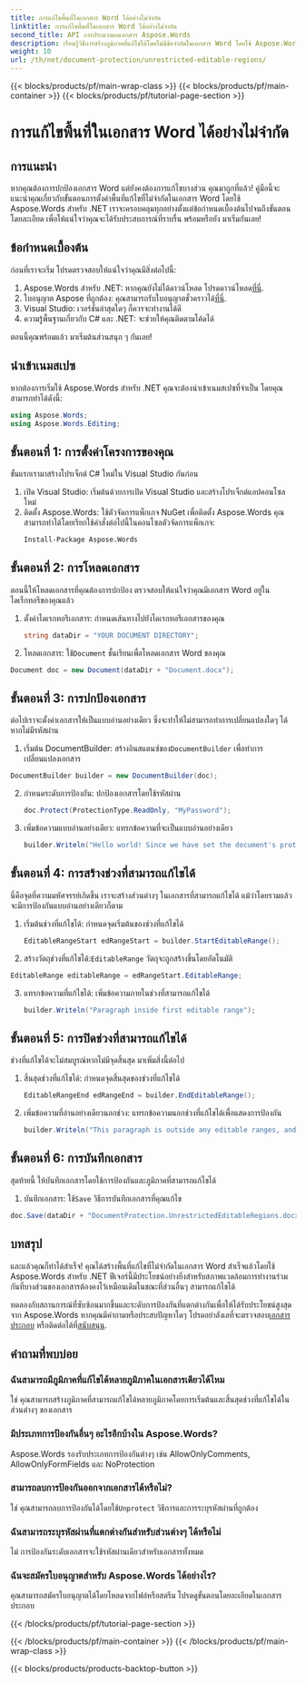 ```yaml
---
title: การแก้ไขพื้นที่ในเอกสาร Word ได้อย่างไม่จำกัด
linktitle: การแก้ไขพื้นที่ในเอกสาร Word ได้อย่างไม่จำกัด
second_title: API การประมวลผลเอกสาร Aspose.Words
description: เรียนรู้วิธีการสร้างภูมิภาคที่แก้ไขได้โดยไม่มีข้อจำกัดในเอกสาร Word โดยใช้ Aspose.Words สำหรับ .NET ด้วยคู่มือทีละขั้นตอนที่ครอบคลุมนี้
weight: 10
url: /th/net/document-protection/unrestricted-editable-regions/
---
```


{{< blocks/products/pf/main-wrap-class >}}
{{< blocks/products/pf/main-container >}}
{{< blocks/products/pf/tutorial-page-section >}}

# การแก้ไขพื้นที่ในเอกสาร Word ได้อย่างไม่จำกัด

## การแนะนำ

หากคุณต้องการปกป้องเอกสาร Word แต่ยังคงต้องการแก้ไขบางส่วน คุณมาถูกที่แล้ว! คู่มือนี้จะแนะนำคุณเกี่ยวกับขั้นตอนการตั้งค่าพื้นที่แก้ไขที่ไม่จำกัดในเอกสาร Word โดยใช้ Aspose.Words สำหรับ .NET เราจะครอบคลุมทุกอย่างตั้งแต่ข้อกำหนดเบื้องต้นไปจนถึงขั้นตอนโดยละเอียด เพื่อให้แน่ใจว่าคุณจะได้รับประสบการณ์ที่ราบรื่น พร้อมหรือยัง มาเริ่มกันเลย!

## ข้อกำหนดเบื้องต้น

ก่อนที่เราจะเริ่ม โปรดตรวจสอบให้แน่ใจว่าคุณมีสิ่งต่อไปนี้:

1.  Aspose.Words สำหรับ .NET: หากคุณยังไม่ได้ดาวน์โหลด โปรดดาวน์โหลด[ที่นี่](https://releases.aspose.com/words/net/).
2. ใบอนุญาต Aspose ที่ถูกต้อง: คุณสามารถรับใบอนุญาตชั่วคราวได้[ที่นี่](https://purchase.aspose.com/temporary-license/).
3. Visual Studio: เวอร์ชันล่าสุดใดๆ ก็ควรจะทำงานได้ดี
4. ความรู้พื้นฐานเกี่ยวกับ C# และ .NET: จะช่วยให้คุณติดตามโค้ดได้

ตอนนี้คุณพร้อมแล้ว มาเริ่มต้นส่วนสนุก ๆ กันเลย!

## นำเข้าเนมสเปซ

หากต้องการเริ่มใช้ Aspose.Words สำหรับ .NET คุณจะต้องนำเข้าเนมสเปซที่จำเป็น โดยคุณสามารถทำได้ดังนี้:

```csharp
using Aspose.Words;
using Aspose.Words.Editing;
```

## ขั้นตอนที่ 1: การตั้งค่าโครงการของคุณ

ขั้นแรกเรามาสร้างโปรเจ็กต์ C# ใหม่ใน Visual Studio กันก่อน

1. เปิด Visual Studio: เริ่มต้นด้วยการเปิด Visual Studio และสร้างโปรเจ็กต์แอปคอนโซลใหม่
2. ติดตั้ง Aspose.Words: ใช้ตัวจัดการแพ็กเกจ NuGet เพื่อติดตั้ง Aspose.Words คุณสามารถทำได้โดยเรียกใช้คำสั่งต่อไปนี้ในคอนโซลตัวจัดการแพ็กเกจ:
   ```sh
   Install-Package Aspose.Words
   ```

## ขั้นตอนที่ 2: การโหลดเอกสาร

ตอนนี้ให้โหลดเอกสารที่คุณต้องการปกป้อง ตรวจสอบให้แน่ใจว่าคุณมีเอกสาร Word อยู่ในไดเร็กทอรีของคุณแล้ว

1. ตั้งค่าไดเรกทอรีเอกสาร: กำหนดเส้นทางไปยังไดเรกทอรีเอกสารของคุณ
   ```csharp
   string dataDir = "YOUR DOCUMENT DIRECTORY";
   ```
2.  โหลดเอกสาร: ใช้`Document` ชั้นเรียนเพื่อโหลดเอกสาร Word ของคุณ
   ```csharp
   Document doc = new Document(dataDir + "Document.docx");
   ```

## ขั้นตอนที่ 3: การปกป้องเอกสาร

ต่อไปเราจะตั้งค่าเอกสารให้เป็นแบบอ่านอย่างเดียว ซึ่งจะทำให้ไม่สามารถทำการเปลี่ยนแปลงใดๆ ได้หากไม่มีรหัสผ่าน

1.  เริ่มต้น DocumentBuilder: สร้างอินสแตนซ์ของ`DocumentBuilder` เพื่อทำการเปลี่ยนแปลงเอกสาร
   ```csharp
   DocumentBuilder builder = new DocumentBuilder(doc);
   ```
2. กำหนดระดับการป้องกัน: ปกป้องเอกสารโดยใช้รหัสผ่าน
   ```csharp
   doc.Protect(ProtectionType.ReadOnly, "MyPassword");
   ```
3. เพิ่มข้อความแบบอ่านอย่างเดียว: แทรกข้อความที่จะเป็นแบบอ่านอย่างเดียว
   ```csharp
   builder.Writeln("Hello world! Since we have set the document's protection level to read-only, we cannot edit this paragraph without the password.");
   ```

## ขั้นตอนที่ 4: การสร้างช่วงที่สามารถแก้ไขได้

นี่คือจุดที่ความมหัศจรรย์เกิดขึ้น เราจะสร้างส่วนต่างๆ ในเอกสารที่สามารถแก้ไขได้ แม้ว่าโดยรวมแล้วจะมีการป้องกันแบบอ่านอย่างเดียวก็ตาม

1. เริ่มต้นช่วงที่แก้ไขได้: กำหนดจุดเริ่มต้นของช่วงที่แก้ไขได้
   ```csharp
   EditableRangeStart edRangeStart = builder.StartEditableRange();
   ```
2.  สร้างวัตถุช่วงที่แก้ไขได้:`EditableRange` วัตถุจะถูกสร้างขึ้นโดยอัตโนมัติ
   ```csharp
   EditableRange editableRange = edRangeStart.EditableRange;
   ```
3. แทรกข้อความที่แก้ไขได้: เพิ่มข้อความภายในช่วงที่สามารถแก้ไขได้
   ```csharp
   builder.Writeln("Paragraph inside first editable range");
   ```

## ขั้นตอนที่ 5: การปิดช่วงที่สามารถแก้ไขได้

ช่วงที่แก้ไขได้จะไม่สมบูรณ์หากไม่มีจุดสิ้นสุด มาเพิ่มสิ่งนี้ต่อไป

1. สิ้นสุดช่วงที่แก้ไขได้: กำหนดจุดสิ้นสุดของช่วงที่แก้ไขได้
   ```csharp
   EditableRangeEnd edRangeEnd = builder.EndEditableRange();
   ```
2. เพิ่มข้อความที่อ่านอย่างเดียวนอกช่วง: แทรกข้อความนอกช่วงที่แก้ไขได้เพื่อแสดงการป้องกัน
   ```csharp
   builder.Writeln("This paragraph is outside any editable ranges, and cannot be edited.");
   ```

## ขั้นตอนที่ 6: การบันทึกเอกสาร

สุดท้ายนี้ ให้บันทึกเอกสารโดยใช้การป้องกันและภูมิภาคที่สามารถแก้ไขได้

1.  บันทึกเอกสาร: ใช้`Save` วิธีการบันทึกเอกสารที่คุณแก้ไข
   ```csharp
   doc.Save(dataDir + "DocumentProtection.UnrestrictedEditableRegions.docx");
   ```

## บทสรุป

และแล้วคุณก็ทำได้สำเร็จ! คุณได้สร้างพื้นที่แก้ไขที่ไม่จำกัดในเอกสาร Word สำเร็จแล้วโดยใช้ Aspose.Words สำหรับ .NET ฟีเจอร์นี้มีประโยชน์อย่างยิ่งสำหรับสภาพแวดล้อมการทำงานร่วมกันที่บางส่วนของเอกสารต้องคงไว้เหมือนเดิมในขณะที่ส่วนอื่นๆ สามารถแก้ไขได้ 

 ทดลองกับสถานการณ์ที่ซับซ้อนมากขึ้นและระดับการป้องกันที่แตกต่างกันเพื่อให้ได้รับประโยชน์สูงสุดจาก Aspose.Words หากคุณมีคำถามหรือประสบปัญหาใดๆ โปรดอย่าลังเลที่จะตรวจสอบ[เอกสารประกอบ](https://reference.aspose.com/words/net/) หรือติดต่อได้ที่[สนับสนุน](https://forum.aspose.com/c/words/8).

## คำถามที่พบบ่อย

### ฉันสามารถมีภูมิภาคที่แก้ไขได้หลายภูมิภาคในเอกสารเดียวได้ไหม
ใช่ คุณสามารถสร้างภูมิภาคที่สามารถแก้ไขได้หลายภูมิภาคโดยการเริ่มต้นและสิ้นสุดช่วงที่แก้ไขได้ในส่วนต่างๆ ของเอกสาร

### มีประเภทการป้องกันอื่นๆ อะไรอีกบ้างใน Aspose.Words?
Aspose.Words รองรับประเภทการป้องกันต่างๆ เช่น AllowOnlyComments, AllowOnlyFormFields และ NoProtection

### สามารถลบการป้องกันออกจากเอกสารได้หรือไม่?
 ใช่ คุณสามารถลบการป้องกันได้โดยใช้`Unprotect` วิธีการและการระบุรหัสผ่านที่ถูกต้อง

### ฉันสามารถระบุรหัสผ่านที่แตกต่างกันสำหรับส่วนต่างๆ ได้หรือไม่
ไม่ การป้องกันระดับเอกสารจะใช้รหัสผ่านเดียวสำหรับเอกสารทั้งหมด

### ฉันจะสมัครใบอนุญาตสำหรับ Aspose.Words ได้อย่างไร?
คุณสามารถสมัครใบอนุญาตได้โดยโหลดจากไฟล์หรือสตรีม โปรดดูขั้นตอนโดยละเอียดในเอกสารประกอบ

{{< /blocks/products/pf/tutorial-page-section >}}

{{< /blocks/products/pf/main-container >}}
{{< /blocks/products/pf/main-wrap-class >}}

{{< blocks/products/products-backtop-button >}}
